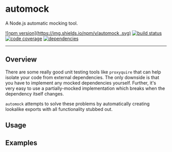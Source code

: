 # automock

A Node.js automatic mocking tool.

[![npm version](https://img.shields.io/npm/v/automock
.svg)](https://www.npmjs.com/packages/automock)
[![build status](https://img.shields.io/travis/HBOCodeLabs/automock/master.svg)](https://travis-ci.org/HBOCodeLabs/automock)
[![code coverage](https://img.shields.io/codecov/c/github/HBOCodeLabs/automock.svg)](https://codecov.io/github/HBOCodeLabs/automock)
[![dependencies](https://img.shields.io/david/HBOCodeLabs/automock.svg)](https://david-dm.org/HBOCodeLabs/automock)

---

## Overview

There are some really good unit testing tools like `proxyquire` that can help isolate your code from external dependencies.  The only downside is that you have to implement any mocked dependencies yourself.  Further, it's very easy to use a partially-mocked implementation which breaks when the dependency itself changes.

`automock` attempts to solve these problems by automatically creating lookalike exports with all functionality stubbed out.

## Usage

## Examples

